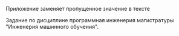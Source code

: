 Приложение заменяет пропущенное значение в тексте

Задание по дисциплине программная инженерия магистратуры "Инженерия машинного обучения".
